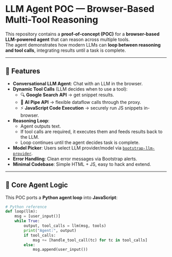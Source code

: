 # LLM Agent POC — Browser-Based Multi-Tool Reasoning  

This repository contains a **proof-of-concept (POC)** for a **browser-based LLM-powered agent** that can reason across multiple tools.  
The agent demonstrates how modern LLMs can **loop between reasoning and tool calls**, integrating results until a task is complete.  

---

## 🚀 Features
- **Conversational LLM Agent**: Chat with an LLM in the browser.  
- **Dynamic Tool Calls** (LLM decides when to use a tool):  
  - 🔍 **Google Search API** → get snippet results.  
  - 🔗 **AI Pipe API** → flexible dataflow calls through the proxy.  
  - ⚡ **JavaScript Code Execution** → securely run JS snippets in-browser.  
- **Reasoning Loop**:  
  - Agent outputs text.  
  - If tool calls are required, it executes them and feeds results back to the LLM.  
  - Loop continues until the agent decides task is complete.  
- **Model Picker**: Users select LLM provider/model via [`bootstrap-llm-provider`](https://github.com/hwchase17/bootstrap-llm-provider).  
- **Error Handling**: Clean error messages via Bootstrap alerts.  
- **Minimal Codebase**: Simple HTML + JS, easy to hack and extend.  

---

## 🧠 Core Agent Logic  

This POC ports a **Python agent loop** into **JavaScript**:  

```python
# Python reference
def loop(llm):
    msg = [user_input()]
    while True:
        output, tool_calls = llm(msg, tools)
        print("Agent:", output)
        if tool_calls:
            msg += [handle_tool_call(tc) for tc in tool_calls]
        else:
            msg.append(user_input())
